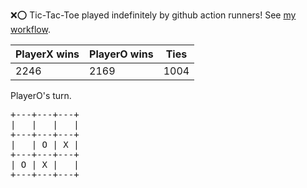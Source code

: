 :x::o: Tic-Tac-Toe played indefinitely by github action runners! See [my workflow](.github/workflows/play.yaml).

|PlayerX wins|PlayerO wins|Ties|
|-|-|-|
|2246|2169|1004|

PlayerO's turn.

<pre>
+---+---+---+
|   |   |   |
+---+---+---+
|   | O | X |
+---+---+---+
| O | X |   |
+---+---+---+
</pre>